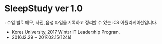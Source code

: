 # SleepStudy ver 1.0
: 수업 별로 메모, 사진, 음성 파일을 기록하고 정리할 수 있는 iOS 어플리케이션입니다.

- Korea University, 2017 Winter IT Leadership Program.
- 2016.12.29 ~ 2017.02.15(124h)
